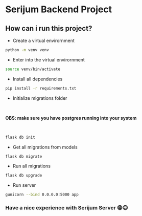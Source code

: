 # Serijum Backend Project

## How can i run this project?

 - Create a virtual envirornment
```zsh
python -m venv venv
```
 - Enter into the virtual envirornment
```zsh
source venv/bin/activate
```
 - Install all dependencies
```zsh
pip install -r requirements.txt
```
 - Initialize migrations folder
 
<br>

__OBS: make sure you have postgres running into your system__
 
<br>

```zsh
flask db init
```
 - Get all migrations from models
```zsh
flask db migrate
```
 - Run all migrations
```zsh
flask db upgrade
```
 - Run server
```zsh
gunicorn --bind 0.0.0.0:5000 app
```

### Have a nice experience with Serijum Server 😁😉